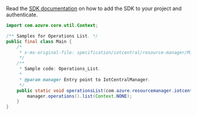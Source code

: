Read the [SDK documentation](https://github.com/Azure/azure-sdk-for-java/blob/azure-resourcemanager-iotcentral_1.1.0-beta.1/sdk/iotcentral/azure-resourcemanager-iotcentral/README.md) on how to add the SDK to your project and authenticate.

```java
import com.azure.core.util.Context;

/** Samples for Operations List. */
public final class Main {
    /*
     * x-ms-original-file: specification/iotcentral/resource-manager/Microsoft.IoTCentral/preview/2021-11-01-preview/examples/Operations_List.json
     */
    /**
     * Sample code: Operations_List.
     *
     * @param manager Entry point to IotCentralManager.
     */
    public static void operationsList(com.azure.resourcemanager.iotcentral.IotCentralManager manager) {
        manager.operations().list(Context.NONE);
    }
}
```
